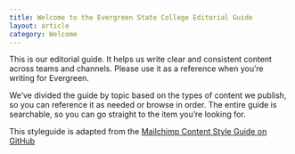 ```yaml
---
title: Welcome to the Evergreen State College Editorial Guide
layout: article
category: Welcome
---
```


This is our editorial guide. It helps us write clear and consistent content across teams and channels. Please use it as a reference when you’re writing for Evergreen.

We’ve divided the guide by topic based on the types of content we publish, so you can reference it as needed or browse in order. The entire guide is searchable, so you can go straight to the item you’re looking for.

This styleguide is adapted from the [Mailchimp Content Style Guide on GitHub](https://github.com/mailchimp/content-style-guide)
